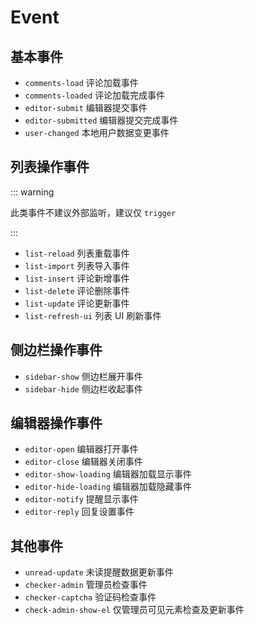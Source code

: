 # Event

## 基本事件

 - `comments-load` 评论加载事件
 - `comments-loaded` 评论加载完成事件
 - `editor-submit` 编辑器提交事件
 - `editor-submitted` 编辑器提交完成事件
 - `user-changed` 本地用户数据变更事件

## 列表操作事件

::: warning

此类事件不建议外部监听，建议仅 `trigger`

:::

 - `list-reload` 列表重载事件
 - `list-import` 列表导入事件
 - `list-insert` 评论新增事件
 - `list-delete` 评论删除事件
 - `list-update` 评论更新事件
 - `list-refresh-ui` 列表 UI 刷新事件

## 侧边栏操作事件

 - `sidebar-show` 侧边栏展开事件
 - `sidebar-hide` 侧边栏收起事件

## 编辑器操作事件

 - `editor-open` 编辑器打开事件
 - `editor-close` 编辑器关闭事件
 - `editor-show-loading` 编辑器加载显示事件
 - `editor-hide-loading` 编辑器加载隐藏事件
 - `editor-notify` 提醒显示事件
 - `editor-reply` 回复设置事件

## 其他事件

 - `unread-update` 未读提醒数据更新事件
 - `checker-admin` 管理员检查事件
 - `checker-captcha` 验证码检查事件
 - `check-admin-show-el` 仅管理员可见元素检查及更新事件
